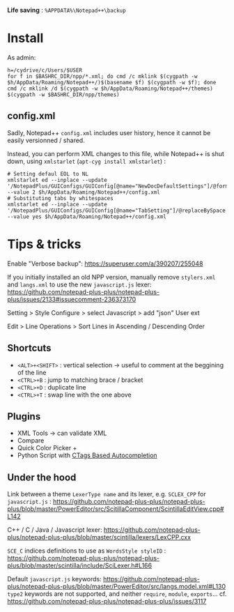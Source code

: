 ﻿**Life saving** : `%APPDATA%\Notepad++\backup`


# Install

As admin:
```
h=/cydrive/c/Users/$USER
for f in $BASHRC_DIR/npp/*.xml; do cmd /c mklink $(cygpath -w $h/AppData/Roaming/Notepad++/)$(basename $f) $(cygpath -w $f); done
cmd /c mklink /d $(cygpath -w $h/AppData/Roaming/Notepad++/themes) $(cygpath -w $BASHRC_DIR/npp/themes)
```

## config.xml

Sadly, Notepad++ `config.xml` includes user history, hence it cannot be easily versionned / shared.

Instead, you can perform XML changes to this file, while Notepad++ is shut down, using `xmlstarlet` (`apt-cyg install xmlstarlet`) :

    # Setting defaul EOL to NL
    xmlstarlet ed --inplace --update '/NotepadPlus/GUIConfigs/GUIConfig[@name="NewDocDefaultSettings"]/@format' --value 2 $h/AppData/Roaming/Notepad++/config.xml
    # Substituting tabs by whitespaces
    xmlstarlet ed --inplace --update '/NotepadPlus/GUIConfigs/GUIConfig[@name="TabSetting"]/@replaceBySpace' --value yes $h/AppData/Roaming/Notepad++/config.xml


# Tips & tricks

Enable "Verbose backup": https://superuser.com/a/390207/255048

If you initially installed an old NPP version, manually remove `stylers.xml` and `langs.xml` to use the new `javascript.js` lexer: https://github.com/notepad-plus-plus/notepad-plus-plus/issues/2133#issuecomment-236373170

Setting > Style Configure > select Javascript > add "json" User ext

Edit > Line Operations > Sort Lines in Ascending / Descending Order

## Shortcuts

- `<ALT>+<SHIFT>` : vertical selection -> useful to comment at the beggining of the line
- `<CTRL>+B` : jump to matching brace / bracket
- `<CTRL>+D` : duplicate line
- `<CTRL>+T` : swap line with the one above

## Plugins

- XML Tools -> can validate XML
- Compare
- Quick Color Picker +
- Python Script with [CTags Based Autocompletion](https://github.com/bruderstein/PythonScript/blob/master/scripts/Samples/CTags%20Based%20Autocompletion.py)

## Under the hood

Link between a theme `LexerType name` and its lexer, e.g. `SCLEX_CPP` for `javascript.js` : https://github.com/notepad-plus-plus/notepad-plus-plus/blob/master/PowerEditor/src/ScitillaComponent/ScintillaEditView.cpp#L142

C++ / C / Java / Javascript lexer: https://github.com/notepad-plus-plus/notepad-plus-plus/blob/master/scintilla/lexers/LexCPP.cxx

`SCE_C` indices definitions to use as `WordsStyle styleID` : https://github.com/notepad-plus-plus/notepad-plus-plus/blob/master/scintilla/include/SciLexer.h#L166

Default `javascript.js` keywords: https://github.com/notepad-plus-plus/notepad-plus-plus/blob/master/PowerEditor/src/langs.model.xml#L130
`type2` keywords are not supported, and neither `require`, `module`, `exports`... cf. https://github.com/notepad-plus-plus/notepad-plus-plus/issues/3117
